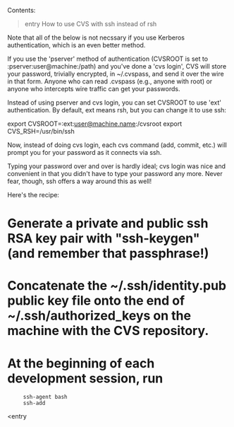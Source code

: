 Contents:


>entry How to use CVS with ssh instead of rsh

Note that all of the below is not necssary if you use Kerberos
authentication, which is an even better method.

If you use the 'pserver' method of authentication (CVSROOT is set
to :pserver:user@machine:/path) and you've done a 'cvs login',
CVS will store your password, trivially encrypted, in ~/.cvspass,
and send it over the wire in that form.
Anyone who can read .cvspass (e.g., anyone with root) or anyone who
intercepts wire traffic can get your passwords.

Instead of using pserver and cvs login, you can set CVSROOT to use
'ext' authentication. By default, ext means rsh, but you can change it
to use ssh:

export CVSROOT=:ext:user@machine.name:/cvsroot
export CVS\_RSH=/usr/bin/ssh

Now, instead of doing cvs login, each cvs command (add, commit, etc.)
will prompt you for your password as it connects via ssh.

Typing your password over and over is hardly ideal; cvs login
was nice and convenient in that you didn't have to type your password
any more. Never fear, though, ssh offers a way around this as well!

Here's the recipe:

# Generate a private and public ssh RSA key pair with "ssh-keygen" (and remember that passphrase!)

# Concatenate the ~/.ssh/identity.pub public key file onto the end of ~/.ssh/authorized\_keys on the machine with the CVS repository.

# At the beginning of each development session, run
```
     ssh-agent bash
     ssh-add
```

<entry